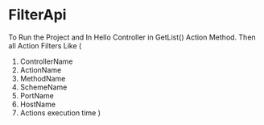 # FilterApi
To Run the Project and In Hello Controller in GetList() Action Method. Then all Action Filters Like 
(
1. ControllerName
2. ActionName
3. MethodName
4. SchemeName
5. PortName
6. HostName
7. Actions execution time )


